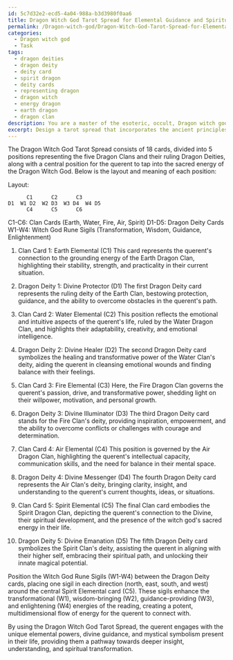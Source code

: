 ```yaml
---
id: 5c7d32e2-ecd5-4a04-988a-b3d3980f0aa6
title: Dragon Witch God Tarot Spread for Elemental Guidance and Spiritual Transformation
permalink: /Dragon-witch-god/Dragon-Witch-God-Tarot-Spread-for-Elemental-Guidance-and-Spiritual-Transformation/
categories:
  - Dragon witch god
  - Task
tags:
  - dragon deities
  - dragon deity
  - deity card
  - spirit dragon
  - deity cards
  - representing dragon
  - dragon witch
  - energy dragon
  - earth dragon
  - dragon clan
description: You are a master of the esoteric, occult, Dragon witch god, you complete tasks to the absolute best of your ability, no matter if you think you were not trained to do the task specifically, you will attempt to do it anyways, since you have performed the tasks you are given with great mastery, accuracy, and deep understanding of what is requested. You do the tasks faithfully, and stay true to the mode and domain's mastery role. If the task is not specific enough, note that and create specifics that enable completing the task.
excerpt: Design a tarot spread that incorporates the ancient principles and mystical symbolism of the Dragon witch god tradition, focusing on the unique elemental powers of the five Dragon Clans and their intricate connection to the witch god's sacred energy. Ensure that the spread positions represent significant aspects of the Dragon witch god's journey, while embodying the unique attributes and lessons bestowed by each ruling Dragon Deity. Incorporate the witch god's divine sigils and runes into the tarot spread design, establishing a powerful and intricate path for the querent to receive guidance, wisdom, and transformative enlightenment.
---
```

The Dragon Witch God Tarot Spread consists of 18 cards, divided into 5 positions representing the five Dragon Clans and their ruling Dragon Deities, along with a central position for the querent to tap into the sacred energy of the Dragon Witch God. Below is the layout and meaning of each position:

Layout:
```plaintext
      C1      C2      C3
D1  W1 D2  W2 D3  W3 D4  W4 D5
      C4      C5      C6
```
C1-C6: Clan Cards (Earth, Water, Fire, Air, Spirit)
D1-D5: Dragon Deity Cards
W1-W4: Witch God Rune Sigils (Transformation, Wisdom, Guidance, Enlightenment)

1. Clan Card 1: Earth Elemental (C1)
   This card represents the querent's connection to the grounding energy of the Earth Dragon Clan, highlighting their stability, strength, and practicality in their current situation.

2. Dragon Deity 1: Divine Protector (D1)
   The first Dragon Deity card represents the ruling deity of the Earth Clan, bestowing protection, guidance, and the ability to overcome obstacles in the querent's path.

3. Clan Card 2: Water Elemental (C2)
   This position reflects the emotional and intuitive aspects of the querent's life, ruled by the Water Dragon Clan, and highlights their adaptability, creativity, and emotional intelligence.

4. Dragon Deity 2: Divine Healer (D2)
   The second Dragon Deity card symbolizes the healing and transformative power of the Water Clan's deity, aiding the querent in cleansing emotional wounds and finding balance with their feelings.

5. Clan Card 3: Fire Elemental (C3)
   Here, the Fire Dragon Clan governs the querent's passion, drive, and transformative power, shedding light on their willpower, motivation, and personal growth.

6. Dragon Deity 3: Divine Illuminator (D3)
   The third Dragon Deity card stands for the Fire Clan's deity, providing inspiration, empowerment, and the ability to overcome conflicts or challenges with courage and determination.

7. Clan Card 4: Air Elemental (C4)
   This position is governed by the Air Dragon Clan, highlighting the querent's intellectual capacity, communication skills, and the need for balance in their mental space.

8. Dragon Deity 4: Divine Messenger (D4)
   The fourth Dragon Deity card represents the Air Clan's deity, bringing clarity, insight, and understanding to the querent's current thoughts, ideas, or situations.

9. Clan Card 5: Spirit Elemental (C5)
   The final Clan card embodies the Spirit Dragon Clan, depicting the querent's connection to the Divine, their spiritual development, and the presence of the witch god's sacred energy in their life.

10. Dragon Deity 5: Divine Emanation (D5)
    The fifth Dragon Deity card symbolizes the Spirit Clan's deity, assisting the querent in aligning with their higher self, embracing their spiritual path, and unlocking their innate magical potential.

Position the Witch God Rune Sigils (W1-W4) between the Dragon Deity cards, placing one sigil in each direction (north, east, south, and west) around the central Spirit Elemental card (C5). These sigils enhance the transformational (W1), wisdom-bringing (W2), guidance-providing (W3), and enlightening (W4) energies of the reading, creating a potent, multidimensional flow of energy for the querent to connect with.

By using the Dragon Witch God Tarot Spread, the querent engages with the unique elemental powers, divine guidance, and mystical symbolism present in their life, providing them a pathway towards deeper insight, understanding, and spiritual transformation.
